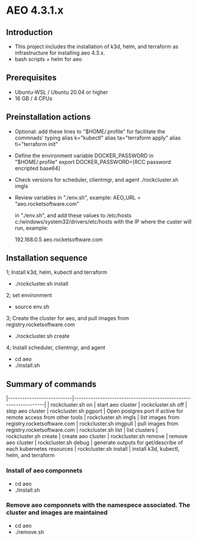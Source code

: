 # AEO 4.3.1.x

## Introduction

- This project includes the installation of k3d, helm, and terraform as infrastructure for installing aeo 4.3.x.
- bash scripts + helm for aeo

## Prerequisites

- Ubuntu-WSL / Ubuntu 20.04 or higher
- 16 GB / 4 CPUs

## Preinstallation actions

- Optional: add these lines to "$HOME/.profile" for facilitate the commnads' typing
    alias k="kubectl"
    alias ta="terraform apply"
    alias ti="terraform init"

- Define the environment variable DOCKER_PASSWORD in "$HOME/.profile"
        export DOCKER_PASSWORD=[RCC password encripted base64]

- Check versions for scheduler, clientmgr, and agent
  ./rockcluster.sh imgls

- Review variables in "./env.sh", example:
      AEO_URL = "aeo.rocketsoftware.com"

   in "./env.sh", and add these values to /etc/hosts c:/windows/system32/drivers/etc/hosts
  with the IP where the custer will run, example:

     192.168.0.5     aeo.rocketsoftware.com

## Installation sequence

1; Install k3d, helm, kubectl and terraform

- ./rockcluster.sh install

2; set environment

- source env.sh

3; Create the cluster for aeo, and pull images from registry.rocketsoftware.com

- ./rockcluster.sh create

4; Install scheduler, clientmgr, and agent

- cd aeo
- ./install.sh

## Summary of commands

|---------------------------|-----------------------------------------------------------------|
| rockcluster.sh on         | start aeo cluster
| rockcluster.sh off        | stop aeo cluster
| rockcluster.sh pgport     | Open postgres port if active for remote access from other tools
| rockcluster.sh imgls      | list images from registry.rocketsoftware.com
| rockcluster.sh imgpull    | pull images from registry.rocketsoftware.com
| rockcluster.sh list       | list clusters
| rockcluster.sh create     | create aeo cluster
| rockcluster.sh remove     | remove aeo cluster
| rockcluster.sh debug      | generate outputs for get/describe of each kubernetes resources
| rockcluster.sh install    | install k3d, kubectl, helm, and terraform

### Install of aeo componnets

- cd aeo
- ./install.sh

### Remove aeo componnets with the namespece associated. The cluster and images are maintained

- cd aeo
- ./remove.sh
